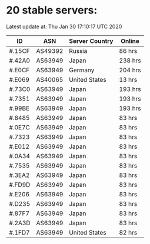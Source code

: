 # 20 stable servers:

Latest update at: Thu Jan 30 17:10:17 UTC 2020

| ID | ASN | Server Country | Online |
| -- | --- | -------------- | ------ |
| #.15CF | AS49392 | Russia | 86 hrs |
| #.42A0 | AS63949 | Japan | 238 hrs |
| #.E0CF | AS63949 | Germany | 204 hrs |
| #.E069 | AS40065 | United States | 13 hrs |
| #.73C0 | AS63949 | Japan | 193 hrs |
| #.7351 | AS63949 | Japan | 193 hrs |
| #.99BE | AS63949 | Japan | 193 hrs |
| #.8485 | AS63949 | Japan | 83 hrs |
| #.0E7C | AS63949 | Japan | 83 hrs |
| #.7323 | AS63949 | Japan | 83 hrs |
| #.E012 | AS63949 | Japan | 83 hrs |
| #.0A34 | AS63949 | Japan | 83 hrs |
| #.7535 | AS63949 | Japan | 83 hrs |
| #.3EA2 | AS63949 | Japan | 83 hrs |
| #.FD9D | AS63949 | Japan | 83 hrs |
| #.E206 | AS63949 | Japan | 83 hrs |
| #.D235 | AS63949 | Japan | 83 hrs |
| #.87F7 | AS63949 | Japan | 83 hrs |
| #.2A3D | AS63949 | Japan | 83 hrs |
| #.1FD7 | AS63949 | United States | 82 hrs |

